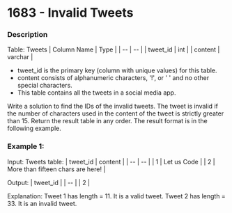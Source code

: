 # 1683 - Invalid Tweets

### Description

Table: Tweets
| Column Name | Type |
| -- | -- |
| tweet_id | int     |
| content | varchar |

- tweet_id is the primary key (column with unique values) for this table.
- content consists of alphanumeric characters, '!', or ' ' and no other special characters.
- This table contains all the tweets in a social media app.

Write a solution to find the IDs of the invalid tweets. The tweet is invalid if the number of characters used in the content of the tweet is strictly greater than 15.
Return the result table in any order.
The result format is in the following example.

### Example 1:

Input: 
Tweets table:
| tweet_id | content |
| -- | -- |
| 1 | Let us Code |
| 2 | More than fifteen chars are here! |

Output: 
| tweet_id |
| -- |
| 2 |

Explanation: 
Tweet 1 has length = 11. It is a valid tweet.
Tweet 2 has length = 33. It is an invalid tweet.